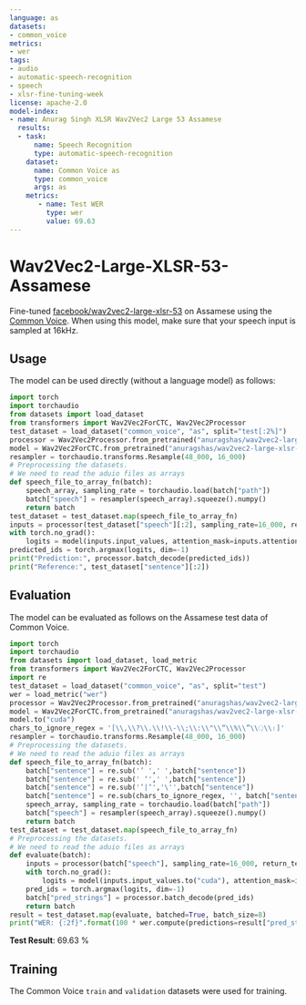 ```yaml
---
language: as
datasets:
- common_voice 
metrics:
- wer
tags:
- audio
- automatic-speech-recognition
- speech
- xlsr-fine-tuning-week
license: apache-2.0
model-index:
- name: Anurag Singh XLSR Wav2Vec2 Large 53 Assamese
  results:
  - task: 
      name: Speech Recognition
      type: automatic-speech-recognition
    dataset:
      name: Common Voice as
      type: common_voice
      args: as
    metrics:
       - name: Test WER
         type: wer
         value: 69.63
---
```

# Wav2Vec2-Large-XLSR-53-Assamese
Fine-tuned [facebook/wav2vec2-large-xlsr-53](https://huggingface.co/facebook/wav2vec2-large-xlsr-53) on Assamese using the [Common Voice](https://huggingface.co/datasets/common_voice).
When using this model, make sure that your speech input is sampled at 16kHz.
## Usage
The model can be used directly (without a language model) as follows:
```python
import torch
import torchaudio
from datasets import load_dataset
from transformers import Wav2Vec2ForCTC, Wav2Vec2Processor
test_dataset = load_dataset("common_voice", "as", split="test[:2%]")
processor = Wav2Vec2Processor.from_pretrained("anuragshas/wav2vec2-large-xlsr-as")
model = Wav2Vec2ForCTC.from_pretrained("anuragshas/wav2vec2-large-xlsr-as")
resampler = torchaudio.transforms.Resample(48_000, 16_000)
# Preprocessing the datasets.
# We need to read the aduio files as arrays
def speech_file_to_array_fn(batch):
    speech_array, sampling_rate = torchaudio.load(batch["path"])
    batch["speech"] = resampler(speech_array).squeeze().numpy()
    return batch
test_dataset = test_dataset.map(speech_file_to_array_fn)
inputs = processor(test_dataset["speech"][:2], sampling_rate=16_000, return_tensors="pt", padding=True)
with torch.no_grad():
    logits = model(inputs.input_values, attention_mask=inputs.attention_mask).logits
predicted_ids = torch.argmax(logits, dim=-1)
print("Prediction:", processor.batch_decode(predicted_ids))
print("Reference:", test_dataset["sentence"][:2])
```
## Evaluation
The model can be evaluated as follows on the Assamese test data of Common Voice.
```python
import torch
import torchaudio
from datasets import load_dataset, load_metric
from transformers import Wav2Vec2ForCTC, Wav2Vec2Processor
import re
test_dataset = load_dataset("common_voice", "as", split="test")
wer = load_metric("wer")
processor = Wav2Vec2Processor.from_pretrained("anuragshas/wav2vec2-large-xlsr-as")
model = Wav2Vec2ForCTC.from_pretrained("anuragshas/wav2vec2-large-xlsr-as")
model.to("cuda")
chars_to_ignore_regex = '[\\,\\?\\.\\!\\-\\;\\:\\"\\“\\%\\”\\়\\।]'
resampler = torchaudio.transforms.Resample(48_000, 16_000)
# Preprocessing the datasets.
# We need to read the aduio files as arrays
def speech_file_to_array_fn(batch):
    batch["sentence"] = re.sub('’ ',' ',batch["sentence"])
    batch["sentence"] = re.sub(' ‘',' ',batch["sentence"])
    batch["sentence"] = re.sub('’|‘','\'',batch["sentence"])
    batch["sentence"] = re.sub(chars_to_ignore_regex, '', batch["sentence"]).lower()
    speech_array, sampling_rate = torchaudio.load(batch["path"])
    batch["speech"] = resampler(speech_array).squeeze().numpy()
    return batch
test_dataset = test_dataset.map(speech_file_to_array_fn)
# Preprocessing the datasets.
# We need to read the aduio files as arrays
def evaluate(batch):
    inputs = processor(batch["speech"], sampling_rate=16_000, return_tensors="pt", padding=True)
    with torch.no_grad():
        logits = model(inputs.input_values.to("cuda"), attention_mask=inputs.attention_mask.to("cuda")).logits
    pred_ids = torch.argmax(logits, dim=-1)
    batch["pred_strings"] = processor.batch_decode(pred_ids)
    return batch
result = test_dataset.map(evaluate, batched=True, batch_size=8)
print("WER: {:2f}".format(100 * wer.compute(predictions=result["pred_strings"], references=result["sentence"])))
```
**Test Result**: 69.63 % 
## Training
The Common Voice `train` and `validation` datasets were used for training.